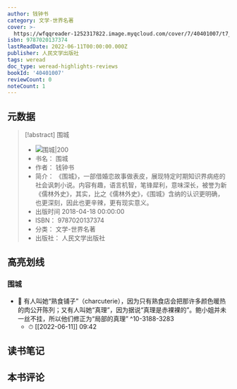 ```yaml
---
author: 钱钟书
category: 文学-世界名著
cover: >-
  https://wfqqreader-1252317822.image.myqcloud.com/cover/7/40401007/t7_40401007.jpg
isbn: 9787020137374
lastReadDate: 2022-06-11T00:00:00.000Z
publisher: 人民文学出版社
tags: weread
doc_type: weread-highlights-reviews
bookId: '40401007'
reviewCount: 0
noteCount: 1
---
```


## 元数据

> [!abstract] 围城
> - ![ 围城|200](https://wfqqreader-1252317822.image.myqcloud.com/cover/7/40401007/t7_40401007.jpg)
> - 书名： 围城
> - 作者： 钱钟书
> - 简介： 《围城》，一部借婚恋故事做表皮，展现特定时期知识界病疮的社会讽刺小说。内容有趣，语言机智，笔锋犀利，意味深长，被誉为新《儒林外史》，其实，比之《儒林外史》，《围城》含纳的认识更明确，也更深刻，因此也更辛辣，更有现实意义。
> - 出版时间 2018-04-18 00:00:00
> - ISBN： 9787020137374
> - 分类： 文学-世界名著
> - 出版社： 人民文学出版社

## 高亮划线

### 围城


- 📌 有人叫她“熟食铺子”（charcuterie），因为只有熟食店会把那许多颜色暖热的肉公开陈列；又有人叫她“真理”，因为据说“真理是赤裸裸的”。鲍小姐并未一丝不挂，所以他们修正为“局部的真理” ^10-3188-3283
    - ⏱ [[2022-06-11]]  09:42 
## 读书笔记

## 本书评论

